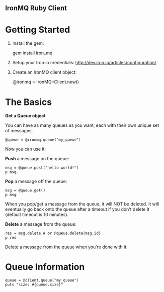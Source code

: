 IronMQ Ruby Client
-------------

Getting Started
==============

1. Install the gem:

    gem install iron_mq

2. Setup your Iron.io credentials: http://dev.iron.io/articles/configuration/

3. Create an IronMQ client object:

    @ironmq = IronMQ::Client.new()


The Basics
=========

**Get a Queue object**

You can have as many queues as you want, each with their own unique set of messages.

    @queue = @ironmq.queue("my_queue")

Now you can use it:

**Push** a message on the queue:

    msg = @queue.post("hello world!")
    p msg

**Pop** a message off the queue:

    msg = @queue.get()
    p msg

When you pop/get a message from the queue, it will NOT be deleted. It will eventually go back onto the queue after
a timeout if you don't delete it (default timeout is 10 minutes).

**Delete** a message from the queue:

    res = msg.delete # or @queue.delete(msg.id)
    p res

Delete a message from the queue when you're done with it.

Queue Information
=================

    queue = @client.queue("my_queue")
    puts "size: #{queue.size}"

